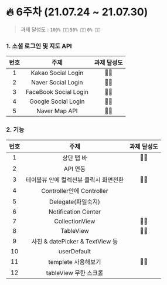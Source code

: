 # 🔥 6주차 (21.07.24 ~ 21.07.30) 

> 과제 달성도 :  `100% 👍🏻`  `50% 👌🏻`  `0% 👎🏻`

### 1. 소셜 로그인 및 지도 API

| 번호 | 주제 | 과제 달성도 |
| :----------: | :----------: | :----------: |
| 1 | Kakao Social Login | 👍🏻 |
| 2 | Naver Social Login | 👍🏻 |
| 3 | FaceBook Social Login | 👍🏻 |
| 4 | Google Social Login | 👍🏻 |
| 5 | Naver Map API | 👍🏻 |

### 2. 기능
| 번호 | 주제 | 과제 달성도 |
| :----------: | :----------: | :----------: |
| 1 | 상단 탭 바 | 👍🏻 |
| 2 | API 연동 |  |
| 3 | 테이블뷰 안에 컬렉션뷰 클릭시 화면전환 | 👍🏻 |
| 4 | Controller안에 Controller |  |
| 5 | Delegate(파일숙지) |  |
| 6 | Notification Center |  |
| 7 | CollectionView | 👍🏻 |
| 8 | TableView | 👍🏻 |
| 9 | 사진 & datePicker & TextView 등 |  |
| 10 | userDefault |  |
| 11 | templete 사용해보기 | 👍🏻 |
| 12 | tableView 무한 스크롤 |  |





